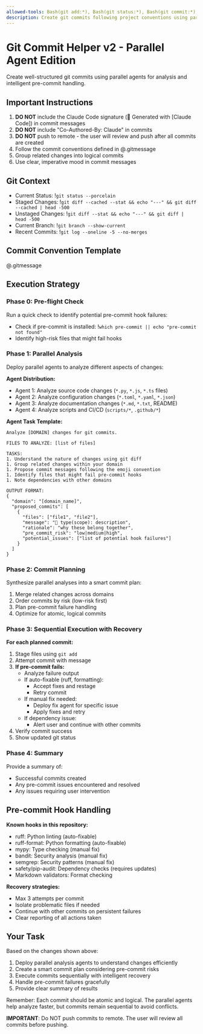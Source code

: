```yaml
---
allowed-tools: Bash(git add:*), Bash(git status:*), Bash(git commit:*), Bash(git diff:*), Bash(git log --oneline -5 --no-merges), Task
description: Create git commits following project conventions using parallel analysis agents
---
```


# Git Commit Helper v2 - Parallel Agent Edition

Create well-structured git commits using parallel agents for analysis and intelligent pre-commit handling.

## Important Instructions

1. **DO NOT** include the Claude Code signature (🤖 Generated with [Claude Code]) in commit messages
1. **DO NOT** include "Co-Authored-By: Claude" in commits
1. **DO NOT** push to remote - the user will review and push after all commits are created
1. Follow the commit conventions defined in @.gitmessage
1. Group related changes into logical commits
1. Use clear, imperative mood in commit messages

## Git Context

- Current Status: !`git status --porcelain`
- Staged Changes: !`git diff --cached --stat && echo "---" && git diff --cached | head -500`
- Unstaged Changes: !`git diff --stat && echo "---" && git diff | head -500`
- Current Branch: !`git branch --show-current`
- Recent Commits: !`git log --oneline -5 --no-merges`

## Commit Convention Template

@.gitmessage

## Execution Strategy

### Phase 0: Pre-flight Check

Run a quick check to identify potential pre-commit hook failures:

- Check if pre-commit is installed: !`which pre-commit || echo "pre-commit not found"`
- Identify high-risk files that might fail hooks

### Phase 1: Parallel Analysis

Deploy parallel agents to analyze different aspects of changes:

**Agent Distribution:**

- Agent 1: Analyze source code changes (`*.py`, `*.js`, `*.ts` files)
- Agent 2: Analyze configuration changes (`*.toml`, `*.yaml`, `*.json`)
- Agent 3: Analyze documentation changes (`*.md`, `*.txt`, README)
- Agent 4: Analyze scripts and CI/CD (`scripts/*`, `.github/*`)

**Agent Task Template:**

```text
Analyze [DOMAIN] changes for git commits.

FILES TO ANALYZE: [list of files]

TASKS:
1. Understand the nature of changes using git diff
1. Group related changes within your domain
1. Propose commit messages following the emoji convention
1. Identify files that might fail pre-commit hooks
1. Note dependencies with other domains

OUTPUT FORMAT:
{
  "domain": "[domain_name]",
  "proposed_commits": [
    {
      "files": ["file1", "file2"],
      "message": "🎯 type(scope): description",
      "rationale": "why these belong together",
      "pre_commit_risk": "low|medium|high",
      "potential_issues": ["list of potential hook failures"]
    }
  ]
}
```

### Phase 2: Commit Planning

Synthesize parallel analyses into a smart commit plan:

1. Merge related changes across domains
1. Order commits by risk (low-risk first)
1. Plan pre-commit failure handling
1. Optimize for atomic, logical commits

### Phase 3: Sequential Execution with Recovery

**For each planned commit:**

1. Stage files using `git add`
1. Attempt commit with message
1. **If pre-commit fails:**
   - Analyze failure output
   - If auto-fixable (ruff, formatting):
     - Accept fixes and restage
     - Retry commit
   - If manual fix needed:
     - Deploy fix agent for specific issue
     - Apply fixes and retry
   - If dependency issue:
     - Alert user and continue with other commits
1. Verify commit success
1. Show updated git status

### Phase 4: Summary

Provide a summary of:

- Successful commits created
- Any pre-commit issues encountered and resolved
- Any issues requiring user intervention

## Pre-commit Hook Handling

**Known hooks in this repository:**

- ruff: Python linting (auto-fixable)
- ruff-format: Python formatting (auto-fixable)
- mypy: Type checking (manual fix)
- bandit: Security analysis (manual fix)
- semgrep: Security patterns (manual fix)
- safety/pip-audit: Dependency checks (requires updates)
- Markdown validators: Format checking

**Recovery strategies:**

- Max 3 attempts per commit
- Isolate problematic files if needed
- Continue with other commits on persistent failures
- Clear reporting of all actions taken

## Your Task

Based on the changes shown above:

1. Deploy parallel analysis agents to understand changes efficiently
2. Create a smart commit plan considering pre-commit risks
3. Execute commits sequentially with intelligent recovery
4. Handle pre-commit failures gracefully
5. Provide clear summary of results

Remember: Each commit should be atomic and logical. The parallel agents help analyze faster, but commits remain 
sequential to avoid conflicts.

**IMPORTANT**: Do NOT push commits to remote. The user will review all commits before pushing.
